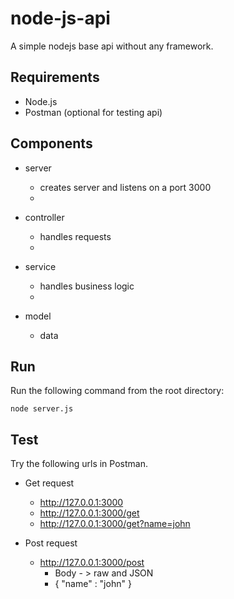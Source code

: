 # node-js-api

A simple nodejs base api without any framework.

## Requirements

* Node.js
* Postman (optional for testing api)

## Components

* server

  - creates server and listens on a port 3000
  - 
* controller

  - handles requests
  - 
* service

  - handles business logic
  - 
* model

  - data


## Run

Run the following command from the root directory:

```
node server.js
```

## Test

Try the following urls in Postman.

* Get request

  * http://127.0.0.1:3000
  * http://127.0.0.1:3000/get
  * http://127.0.0.1:3000/get?name=john
  
* Post request

  * http://127.0.0.1:3000/post
    * Body - > raw and JSON
    * { "name" : "john" }

    

